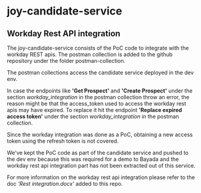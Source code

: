 # joy-candidate-service

## Workday Rest API integration

The joy-candidate-service consists of the PoC code to integrate with the workday REST apis. The postman collection is added to the github repository under the folder postman-collection.

The postman collections access the candidate service deployed in the dev env.

In case the endpoints like **'Get Prospect'** and **'Create Prospect'** under the section *workday_integration* in the postman collection throw an error, the reason might be that the access_token used to access the workday rest apis may have expired. To replace it hit the endpoint **'Replace expired access token'** under the section *workday_integration* in the postman collection. 

Since the workday integration was done as a PoC, obtaining a new access token using the refresh token is not covered.

We've kept the PoC code as part of the candidate service and pushed to the dev env because this was required for a demo to Bayada and the workday rest api integration part has not been extracted out of this service.

For more information on the workday rest api integration please refer to the doc *'Rest integration.docx'* added to this repo.
